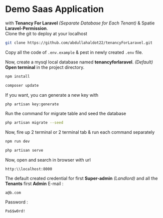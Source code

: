 # Demo Saas Application

with **Tenancy For Laravel** *(Separate Database for Each Tenant)* & Spatie **Laravel-Permission**.
<br>
Clone the git to deploy at your localhost 
```bash
git clone https://github.com/abdullahaldot22/tenancyForLaravel.git
```
Copy all the code of `.env.example` & pest in newly created `.env` file. 

Now, create a mysql local database named **tenancyforlaravel**. *(Default)* <br>
**Open terminal** in the project directory.
```bash
npm install
```
```bash
composer update
```
If you want, you can generate a new key with 
```bash
php artisan key:generate
```
Run the command for migrate table and seed the database
```bash
php artisan migrate --seed
```
Now, fire up 2 terminal or 2 terminal tab & run each command separately 
```bash
npm run dev
```
```bash
php artisan serve
```
Now, open and search in browser with url
```
http:\\localhost:8000
```
The default created credential for first **Super-admin** *(Landlord)* and all the **Tenants** first **Admin** 
E-mail :
```mail
a@b.com
```
Password :
```text
Pa$$w0rd!
```

